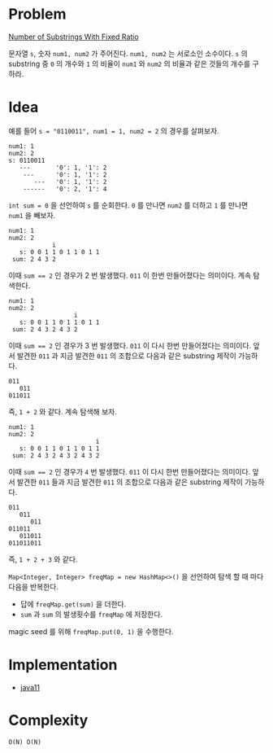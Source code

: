 # Problem

[Number of Substrings With Fixed Ratio](https://leetcode.com/problems/number-of-substrings-with-fixed-ratio/)

문자열 `s`, 숫자 `num1, num2` 가 주어진다.  `num1, num2` 는 서로소인
소수이다. `s` 의 substring 중 `0` 의 개수와 `1` 의 비율이 `num1` 와
`num2` 의 비율과 같은 것들의 개수를 구하라.

# Idea

예를 들어 `s = "0110011", num1 = 1, num2 = 2` 의 경우를 살펴보자.

```
num1: 1
num2: 2
s: 0110011
   ---       '0': 1, '1': 2
    ---      '0': 1, '1': 2
       ---   '0': 1, '1': 2
    ------   '0': 2, '1': 4
```

`int sum = 0` 을 선언하여 `s` 를 순회한다. `0` 를 만나면 `num2` 를
더하고 `1` 를 만나면 `num1` 을 빼보자.

```
num1: 1
num2: 2
            i 
   s: 0 0 1 1 0 1 1 0 1 1
 sum: 2 4 3 2
```

이때 `sum == 2` 인 경우가 2 번 발생했다. `011` 이 한번 
만들어졌다는 의미이다. 계속 탐색한다.

```
num1: 1
num2: 2
                  i 
   s: 0 0 1 1 0 1 1 0 1 1
 sum: 2 4 3 2 4 3 2
```

이때 `sum == 2` 인 경우가 3 번 발생했다. `011` 이 다시 한번
만들어졌다는 의미이다. 앞서 발견한 `011` 과 지금 발견한 `011` 의
조합으로 다음과 같은 substring 제작이 가능하다.

```
011
   011
011011
```

즉, `1 + 2` 와 같다. 계속 탐색해 보자.

```
num1: 1
num2: 2
                        i 
   s: 0 0 1 1 0 1 1 0 1 1
 sum: 2 4 3 2 4 3 2 4 3 2
```

이때 `sum == 2` 인 경우가 `4` 번 발생했다. `011` 이 다시 한번
만들어졌다는 의미이다. 앞서 발견한 `011` 들과 지금 발견한 `011`
의 조합으로 다음과 같은 substring 제작이 가능하다.

```
011
   011
      011
011011
   011011
011011011
```

즉, `1 + 2 + 3` 와 같다. 

`Map<Integer, Integer> freqMap = new HashMap<>()` 을
선언하여 탐색 할 때 마다 다음을 반복한다.

* 답에 `freqMap.get(sum)` 을 더한다.
* `sum` 과 `sum` 의 발생횟수를 `freqMap` 에 저장한다. 

magic seed 를 위해 `freqMap.put(0, 1)` 을 수행한다.

# Implementation

* [java11](MainApp.java)

# Complexity

```
O(N) O(N)
```
